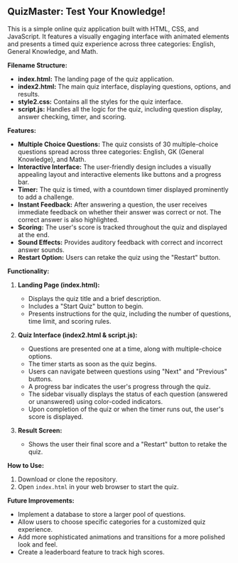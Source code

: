 ## QuizMaster: Test Your Knowledge!

This is a simple online quiz application built with HTML, CSS, and JavaScript. It features a visually engaging interface with animated elements and presents a timed quiz experience across three categories: English, General Knowledge, and Math.

**Filename Structure:**

- **index.html:** The landing page of the quiz application.
- **index2.html:**  The main quiz interface, displaying questions, options, and results.
- **style2.css:** Contains all the styles for the quiz interface.
- **script.js:**  Handles all the logic for the quiz, including question display, answer checking, timer, and scoring.


**Features:**

- **Multiple Choice Questions:** The quiz consists of 30 multiple-choice questions spread across three categories: English, GK (General Knowledge), and Math.
- **Interactive Interface:**  The user-friendly design includes a visually appealing layout and interactive elements like buttons and a progress bar.
- **Timer:**  The quiz is timed, with a countdown timer displayed prominently to add a challenge.
- **Instant Feedback:**  After answering a question, the user receives immediate feedback on whether their answer was correct or not. The correct answer is also highlighted.
- **Scoring:**  The user's score is tracked throughout the quiz and displayed at the end.
- **Sound Effects:** Provides auditory feedback with correct and incorrect answer sounds.
- **Restart Option:**  Users can retake the quiz using the "Restart" button.

**Functionality:**

1. **Landing Page (index.html):**
   - Displays the quiz title and a brief description.
   - Includes a "Start Quiz" button to begin.
   - Presents instructions for the quiz, including the number of questions, time limit, and scoring rules.

2. **Quiz Interface (index2.html & script.js):**
   - Questions are presented one at a time, along with multiple-choice options.
   - The timer starts as soon as the quiz begins.
   - Users can navigate between questions using "Next" and "Previous" buttons.
   - A progress bar indicates the user's progress through the quiz.
   - The sidebar visually displays the status of each question (answered or unanswered) using color-coded indicators.
   - Upon completion of the quiz or when the timer runs out, the user's score is displayed.

3. **Result Screen:**
   -  Shows the user their final score and a "Restart" button to retake the quiz.

**How to Use:**

1. Download or clone the repository.
2. Open `index.html` in your web browser to start the quiz.

**Future Improvements:**

- Implement a database to store a larger pool of questions.
- Allow users to choose specific categories for a customized quiz experience.
- Add more sophisticated animations and transitions for a more polished look and feel.
- Create a leaderboard feature to track high scores. 
